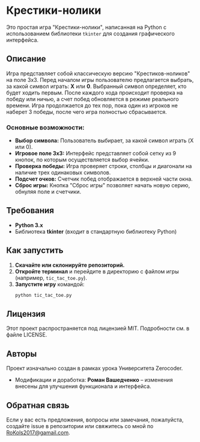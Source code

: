 # Крестики-нолики

Это простая игра "Крестики-нолики", написанная на Python с использованием библиотеки `tkinter` для создания графического интерфейса.

## Описание

Игра представляет собой классическую версию "Крестиков-ноликов" на поле 3x3. Перед началом игры пользователю предлагается выбрать, за какой символ играть: **X** или **0**. Выбранный символ определяет, кто будет ходить первым. После каждого хода происходит проверка на победу или ничью, а счет побед обновляется в режиме реального времени. Игра продолжается до тех пор, пока один из игроков не наберет 3 победы, после чего игра полностью сбрасывается.

### Основные возможности:
- **Выбор символа:** Пользователь выбирает, за какой символ играть (X или 0).
- **Игровое поле 3x3:** Интерфейс представляет собой сетку из 9 кнопок, по которым осуществляется выбор ячейки.
- **Проверка победы:** Игра проверяет строки, столбцы и диагонали на наличие трех одинаковых символов.
- **Подсчет очков:** Счетчик побед отображается в верхней части окна.
- **Сброс игры:** Кнопка "Сброс игры" позволяет начать новую серию, обнуляя поле и счетчики.

## Требования

- **Python 3.x**  
- Библиотека **tkinter** (входит в стандартную библиотеку Python)

## Как запустить

1. **Скачайте или склонируйте репозиторий.**
2. **Откройте терминал** и перейдите в директорию с файлом игры (например, `tic_tac_toe.py`).
3. **Запустите игру** командой:
   ```bash
   python tic_tac_toe.py

## Лицензия

Этот проект распространяется под лицензией MIT. Подробности см. в файле LICENSE.

## Авторы

Проект изначально создан в рамках урока Университета Zerocoder.
- Модификации и доработка: **Роман Вашедченко** – изменения внесены для улучшения функционала и интерфейса.

## Обратная связь

Если у вас есть предложения, вопросы или замечания, пожалуйста, создайте issue в репозитории или свяжитесь со мной по RoKols2017@gamail.com.
